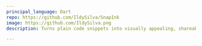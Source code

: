 ```yaml
---
principal_language: Dart
repo: https://github.com/IldySilva/SnapInk
image: https://github.com/IldySilva.png
description: Turns plain code snippets into visually appealing, shareable images, helping developers add a creative touch to their work and share it effortlessly across platforms

---
```

